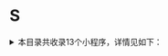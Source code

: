 # S
<details>
<summary>
本目录共收录13个小程序，详情见如下：
</summary>

- [上海地铁Metro大都会乘车码](https://github.com/zirawell/Ad-Cleaner/tree/main/Adblock/Applet/Wechat/S/%E4%B8%8A%E6%B5%B7%E5%9C%B0%E9%93%81Metro%E5%A4%A7%E9%83%BD%E4%BC%9A%E4%B9%98%E8%BD%A6%E7%A0%81)
- [上海电信](https://github.com/zirawell/Ad-Cleaner/tree/main/Adblock/Applet/Wechat/S/%E4%B8%8A%E6%B5%B7%E7%94%B5%E4%BF%A1)
- [四川天府银行](https://github.com/zirawell/Ad-Cleaner/tree/main/Adblock/Applet/Wechat/S/%E5%9B%9B%E5%B7%9D%E5%A4%A9%E5%BA%9C%E9%93%B6%E8%A1%8C)
- [搜电充电](https://github.com/zirawell/Ad-Cleaner/tree/main/Adblock/Applet/Wechat/S/%E6%90%9C%E7%94%B5%E5%85%85%E7%94%B5)
- [收钱吧](https://github.com/zirawell/Ad-Cleaner/tree/main/Adblock/Applet/Wechat/S/%E6%94%B6%E9%92%B1%E5%90%A7)
- [松果出行](https://github.com/zirawell/Ad-Cleaner/tree/main/Adblock/Applet/Wechat/S/%E6%9D%BE%E6%9E%9C%E5%87%BA%E8%A1%8C)
- [深圳通+](https://github.com/zirawell/Ad-Cleaner/tree/main/Adblock/Applet/Wechat/S/%E6%B7%B1%E5%9C%B3%E9%80%9A%2B)
- [申通快递](https://github.com/zirawell/Ad-Cleaner/tree/main/Adblock/Applet/Wechat/S/%E7%94%B3%E9%80%9A%E5%BF%AB%E9%80%92)
- [神州租车](https://github.com/zirawell/Ad-Cleaner/tree/main/Adblock/Applet/Wechat/S/%E7%A5%9E%E5%B7%9E%E7%A7%9F%E8%BD%A6)
- [闪送](https://github.com/zirawell/Ad-Cleaner/tree/main/Adblock/Applet/Wechat/S/%E9%97%AA%E9%80%81)
- [顺丰速运](https://github.com/zirawell/Ad-Cleaner/tree/main/Adblock/Applet/Wechat/S/%E9%A1%BA%E4%B8%B0%E9%80%9F%E8%BF%90)
- [首旅如家酒店集团](https://github.com/zirawell/Ad-Cleaner/tree/main/Adblock/Applet/Wechat/S/%E9%A6%96%E6%97%85%E5%A6%82%E5%AE%B6%E9%85%92%E5%BA%97%E9%9B%86%E5%9B%A2)
- [首汽约车](https://github.com/zirawell/Ad-Cleaner/tree/main/Adblock/Applet/Wechat/S/%E9%A6%96%E6%B1%BD%E7%BA%A6%E8%BD%A6)

</details>